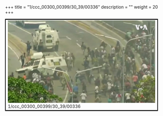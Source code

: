 +++
title = "1/ccc_00300_00399/30_39/00336"
description = ""
weight = 20
+++

<table style="border:2px solid black;max-width:800px;max-height:800px;" 
><tr><td>
<img class="center-fit-jpg"
src="/jpg_/aaa_20190430_NxaOmWaI8sI_00335.jpg">
1/ccc_00300_00399/30_39/00336
</img></td></tr></table>
